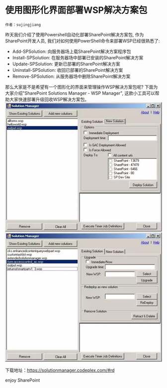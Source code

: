 # 使用图形化界面部署WSP解决方案包
	作者：sujingjiang

昨天我们介绍了使用Powershell自动化部署SharePoint解决方案包, 作为SharePoint开发人员, 我们对如何使用PowerShell命令来部署WSP已经很熟悉了:      
+ Add-SPSolution: 向服务器场上载SharePoint解决方案程序包
+ Install-SPSolution: 在服务器场中部署已安装的SharePoint解决方案
+ Update-SPSolution: 更新已部署的SharePoint解决方案
+ Uninstall-SPSolution: 收回已部署的SharePoint解决方案
+ Remove-SPSolution: 从服务器场中删除SharePoint解决方案

那么大家是不是希望有一个图形化的界面来管理操作WSP解决方案包呢?
下面为大家介绍"SharePoint Solutions Manager - WSP Manager", 这款小工具可以帮助大家快速部署升级回收WSP解决方案包。      
![](imgs/20150506.001.png)
![](imgs/20150506.002.png)

下载地址：https://solutionmanager.codeplex.com/#rd

enjoy SharePoint
